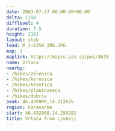 ```yaml
---
date: 2003-07-27 00:00:00+00:00
delta: 1150
difflevel: 4
duration: 7.5
height: 2181
layout: stub
lead: M_3-6358_IMG.JPG
map: 1
maplink: https://mapzs.pzs.si/poi/4676
name: Vrtaca
nearby:
- /hikes/zelenica
- /hikes/korosica
- /hikes/kosutica
- /hikes/planinaseca
- /hikes/dobrca
peak: 46.439900,14.212625
region: karavanke
start: 46.432068,14.259282
title: Vrtača from Ljubelj
---
```

